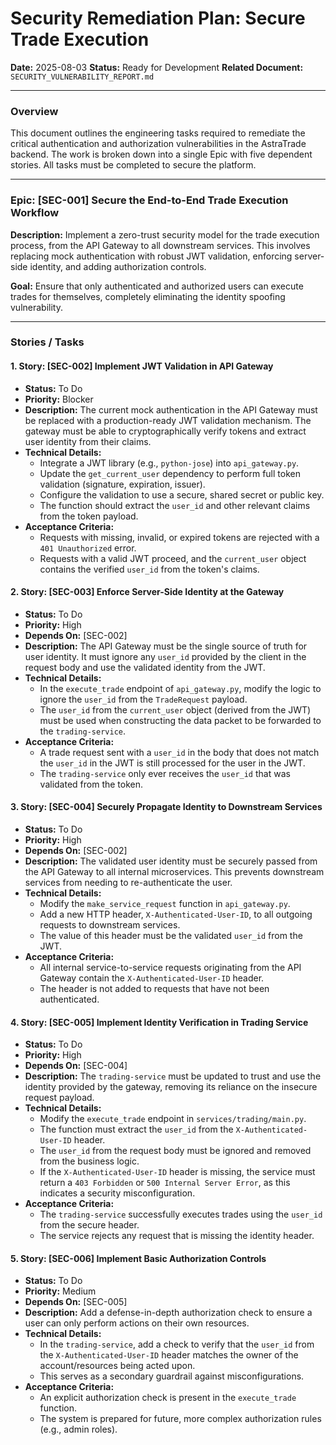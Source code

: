 # Security Remediation Plan: Secure Trade Execution

**Date:** 2025-08-03
**Status:** Ready for Development
**Related Document:** `SECURITY_VULNERABILITY_REPORT.md`

---

### Overview

This document outlines the engineering tasks required to remediate the critical authentication and authorization vulnerabilities in the AstraTrade backend. The work is broken down into a single Epic with five dependent stories. All tasks must be completed to secure the platform.

---

### **Epic: [SEC-001] Secure the End-to-End Trade Execution Workflow**

**Description:** Implement a zero-trust security model for the trade execution process, from the API Gateway to all downstream services. This involves replacing mock authentication with robust JWT validation, enforcing server-side identity, and adding authorization controls.

**Goal:** Ensure that only authenticated and authorized users can execute trades for themselves, completely eliminating the identity spoofing vulnerability.

---

### Stories / Tasks

#### **1. Story: [SEC-002] Implement JWT Validation in API Gateway**

-   **Status:** To Do
-   **Priority:** Blocker
-   **Description:** The current mock authentication in the API Gateway must be replaced with a production-ready JWT validation mechanism. The gateway must be able to cryptographically verify tokens and extract user identity from their claims.
-   **Technical Details:**
    -   Integrate a JWT library (e.g., `python-jose`) into `api_gateway.py`.
    -   Update the `get_current_user` dependency to perform full token validation (signature, expiration, issuer).
    -   Configure the validation to use a secure, shared secret or public key.
    -   The function should extract the `user_id` and other relevant claims from the token payload.
-   **Acceptance Criteria:**
    -   Requests with missing, invalid, or expired tokens are rejected with a `401 Unauthorized` error.
    -   Requests with a valid JWT proceed, and the `current_user` object contains the verified `user_id` from the token's claims.

#### **2. Story: [SEC-003] Enforce Server-Side Identity at the Gateway**

-   **Status:** To Do
-   **Priority:** High
-   **Depends On:** [SEC-002]
-   **Description:** The API Gateway must be the single source of truth for user identity. It must ignore any `user_id` provided by the client in the request body and use the validated identity from the JWT.
-   **Technical Details:**
    -   In the `execute_trade` endpoint of `api_gateway.py`, modify the logic to ignore the `user_id` from the `TradeRequest` payload.
    -   The `user_id` from the `current_user` object (derived from the JWT) must be used when constructing the data packet to be forwarded to the `trading-service`.
-   **Acceptance Criteria:**
    -   A trade request sent with a `user_id` in the body that does not match the `user_id` in the JWT is still processed for the user in the JWT.
    -   The `trading-service` only ever receives the `user_id` that was validated from the token.

#### **3. Story: [SEC-004] Securely Propagate Identity to Downstream Services**

-   **Status:** To Do
-   **Priority:** High
-   **Depends On:** [SEC-002]
-   **Description:** The validated user identity must be securely passed from the API Gateway to all internal microservices. This prevents downstream services from needing to re-authenticate the user.
-   **Technical Details:**
    -   Modify the `make_service_request` function in `api_gateway.py`.
    -   Add a new HTTP header, `X-Authenticated-User-ID`, to all outgoing requests to downstream services.
    -   The value of this header must be the validated `user_id` from the JWT.
-   **Acceptance Criteria:**
    -   All internal service-to-service requests originating from the API Gateway contain the `X-Authenticated-User-ID` header.
    -   The header is not added to requests that have not been authenticated.

#### **4. Story: [SEC-005] Implement Identity Verification in Trading Service**

-   **Status:** To Do
-   **Priority:** High
-   **Depends On:** [SEC-004]
-   **Description:** The `trading-service` must be updated to trust and use the identity provided by the gateway, removing its reliance on the insecure request payload.
-   **Technical Details:**
    -   Modify the `execute_trade` endpoint in `services/trading/main.py`.
    -   The function must extract the `user_id` from the `X-Authenticated-User-ID` header.
    -   The `user_id` from the request body must be ignored and removed from the business logic.
    -   If the `X-Authenticated-User-ID` header is missing, the service must return a `403 Forbidden` or `500 Internal Server Error`, as this indicates a security misconfiguration.
-   **Acceptance Criteria:**
    -   The `trading-service` successfully executes trades using the `user_id` from the secure header.
    -   The service rejects any request that is missing the identity header.

#### **5. Story: [SEC-006] Implement Basic Authorization Controls**

-   **Status:** To Do
-   **Priority:** Medium
-   **Depends On:** [SEC-005]
-   **Description:** Add a defense-in-depth authorization check to ensure a user can only perform actions on their own resources.
-   **Technical Details:**
    -   In the `trading-service`, add a check to verify that the `user_id` from the `X-Authenticated-User-ID` header matches the owner of the account/resources being acted upon.
    -   This serves as a secondary guardrail against misconfigurations.
-   **Acceptance Criteria:**
    -   An explicit authorization check is present in the `execute_trade` function.
    -   The system is prepared for future, more complex authorization rules (e.g., admin roles).
